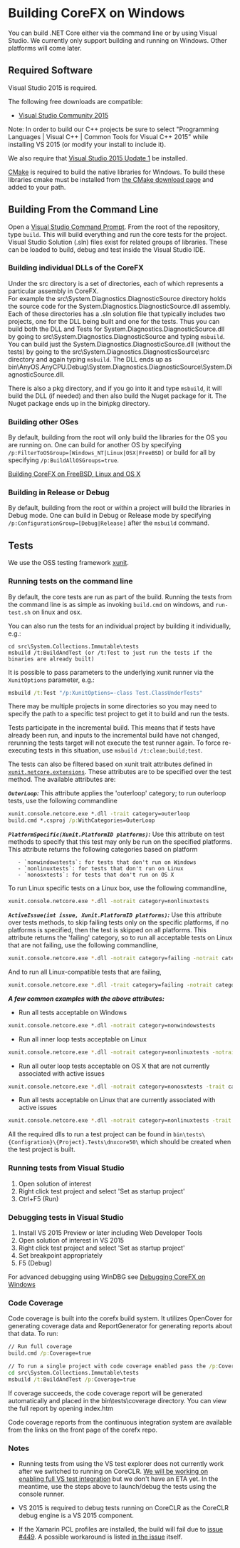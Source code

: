 Building CoreFX on Windows
==========================

You can build .NET Core either via the command line or by using Visual Studio.
We currently only support building and running on Windows. Other platforms will
come later.

## Required Software

Visual Studio 2015 is required.

The following free downloads are compatible:
* [Visual Studio Community 2015](http://www.visualstudio.com/en-us/downloads/visual-studio-2015-downloads-vs)

Note: In order to build our C++ projects be sure to select "Programming Languages | Visual C++ | Common Tools for Visual C++ 2015" while installing VS 2015 (or modify your install to include it).

We also require that [Visual Studio 2015 Update 1](https://www.visualstudio.com/en-us/news/vs2015-update1-vs.aspx) be installed.

[CMake](https://cmake.org/) is required to build the native libraries for Windows. To build these libraries cmake must be installed from [the CMake download page](https://cmake.org/download/) and added to your path.

## Building From the Command Line

Open a [Visual Studio Command Prompt](http://msdn.microsoft.com/en-us/library/ms229859(v=vs.110).aspx).
From the root of the repository, type `build`. This will build everything and run
the core tests for the project. Visual Studio Solution (.sln) files exist for
related groups of libraries. These can be loaded to build, debug and test inside
the Visual Studio IDE.

### Building individual DLLs of the CoreFX

Under the src directory is a set of directories, each of which represents a particular assembly in CoreFX.  
For example the src\System.Diagnostics.DiagnosticSource directory holds the source code for the System.Diagnostics.DiagnosticSource.dll assembly.   Each of these directories has a .sln solution 
file that typically includes two projects, one for the DLL being built and one for the tests.   Thus
you can build both the DLL and Tests for System.Diagnostics.DiagnosticSource.dll by going to 
src\System.Diagnostics.DiagnosticSource and typing `msbuild`. You can build just the System.Diagnostics.DiagnosticSource.dll (without the tests) by going to the src\System.Diagnostics.DiagnosticsSource\src directory and again typing `msbuild`. The DLL ends up as  bin\AnyOS.AnyCPU.Debug\System.Diagnostics.DiagnosticSource\System.DiagnosticSource.dll.

There is also a pkg directory, and if you go into it and type `msbuild`, it will build the DLL (if needed)
and then also build the Nuget package for it.   The Nuget package ends up in the bin\pkg directory.  

### Building other OSes

By default, building from the root will only build the libraries for the OS you are running on. One can
build for another OS by specifying `/p:FilterToOSGroup=[Windows_NT|Linux|OSX|FreeBSD]` or build for all by specifying
`/p:BuildAllOSGroups=true`.

[Building CoreFX on FreeBSD, Linux and OS X](unix-instructions.md)

### Building in Release or Debug

By default, building from the root or within a project will build the libraries in Debug mode. One can build in Debug or Release mode by specifying `/p:ConfigurationGroup=[Debug|Release]` after the `msbuild` command.

## Tests

We use the OSS testing framework [xunit](http://xunit.github.io/).

### Running tests on the command line

By default, the core tests are run as part of the build. Running the tests from
the command line is as simple as invoking `build.cmd` on windows, and `run-test.sh` on linux and osx.

You can also run the tests for an individual project by building it individually, e.g.:

```
cd src\System.Collections.Immutable\tests
msbuild /t:BuildAndTest (or /t:Test to just run the tests if the binaries are already built)
```

It is possible to pass parameters to the underlying xunit runner via the `XunitOptions` parameter, e.g.:
```cmd
msbuild /t:Test "/p:XunitOptions=-class Test.ClassUnderTests"
```

There may be multiple projects in some directories so you may need to specify the path to a specific test project to get it to build and run the tests.

Tests participate in the incremental build.  This means that if tests have already been run, and inputs to the incremental build have not changed, rerunning the tests target will not execute the test runner again.  To force re-executing tests in this situation, use `msbuild /t:clean;build;test`.

The tests can also be filtered based on xunit trait attributes defined in [`xunit.netcore.extensions`](https://github.com/dotnet/buildtools/tree/master/src/xunit.netcore.extensions). These attributes are to be specified over the test method. The available attributes are:

_**`OuterLoop`:**_
This attribute applies the 'outerloop' category; to run outerloop tests, use the following commandline
```cmd
xunit.console.netcore.exe *.dll -trait category=outerloop
build.cmd *.csproj /p:WithCategories=OuterLoop
```

_**`PlatformSpecific(Xunit.PlatformID platforms)`:**_
Use this attribute on test methods to specify that this test may only be run on the specified platforms. This attribute returns the following categories based on platform

       - `nonwindowstests`: for tests that don't run on Windows
       - `nonlinuxtests`: for tests that don't run on Linux
       - `nonosxtests`: for tests that don't run on OS X

To run Linux specific tests on a Linux box, use the following commandline,
```sh
xunit.console.netcore.exe *.dll -notrait category=nonlinuxtests
```

_**`ActiveIssue(int issue, Xunit.PlatformID platforms)`:**_
Use this attribute over tests methods, to skip failing tests only on the specific platforms, if no platforms is specified, then the test is skipped on all platforms. This attribute returns the 'failing' category, so to run all acceptable tests on Linux that are not failing, use the following commandline,
```sh
xunit.console.netcore.exe *.dll -notrait category=failing -notrait category=nonlinuxtests
```

And to run all Linux-compatible tests that are failing,
```sh
xunit.console.netcore.exe *.dll -trait category=failing -notrait category=nonlinuxtests
```

_**A few common examples with the above attributes:**_

- Run all tests acceptable on Windows
```cmd
xunit.console.netcore.exe *.dll -notrait category=nonwindowstests
```
- Run all inner loop tests acceptable on Linux
```sh
xunit.console.netcore.exe *.dll -notrait category=nonlinuxtests -notrait category=OuterLoop
```
- Run all outer loop tests acceptable on OS X that are not currently associated with active issues
```sh
xunit.console.netcore.exe *.dll -notrait category=nonosxtests -trait category=OuterLoop -notrait category=failing
```
- Run all tests acceptable on Linux that are currently associated with active issues
```sh
xunit.console.netcore.exe *.dll -notrait category=nonlinuxtests -trait category=failing
```

All the required dlls to run a test project can be found in `bin\tests\{Configration}\{Project}.Tests\dnxcore50\` which should be created when the test project is built.

### Running tests from Visual Studio

1. Open solution of interest
2. Right click test project and select 'Set as startup project'
3. Ctrl+F5 (Run)

### Debugging tests in Visual Studio

1. Install VS 2015 Preview or later including Web Developer Tools
2. Open solution of interest in VS 2015
3. Right click test project and select 'Set as startup project'
4. Set breakpoint appropriately
5. F5 (Debug)

For advanced debugging using WinDBG see [Debugging CoreFX on Windows](https://github.com/dotnet/corefx/blob/master/Documentation/debugging/windows-instructions.md)

### Code Coverage

Code coverage is built into the corefx build system.  It utilizes OpenCover for generating coverage data and ReportGenerator for generating reports about that data.  To run:

```cmd
// Run full coverage
build.cmd /p:Coverage=true

// To run a single project with code coverage enabled pass the /p:Coverage=true property
cd src\System.Collections.Immutable\tests
msbuild /t:BuildAndTest /p:Coverage=true
```
If coverage succeeds, the code coverage report will be generated automatically and placed in the bin\tests\coverage directory.  You can view the full report by opening index.htm

Code coverage reports from the continuous integration system are available from the links on the front page of the corefx repo.

### Notes
* Running tests from using the VS test explorer does not currently work after we switched to running on CoreCLR. [We will be working on enabling full VS test integration](https://github.com/dotnet/corefx/issues/1318) but we don't have an ETA yet. In the meantime, use the steps above to launch/debug the tests using the console runner.

* VS 2015 is required to debug tests running on CoreCLR as the CoreCLR
debug engine is a VS 2015 component.

* If the Xamarin PCL profiles are installed, the build will fail due to [issue #449](https://github.com/dotnet/corefx/issues/449).  A possible workaround is listed [in the issue](https://github.com/dotnet/corefx/issues/449#issuecomment-95117040) itself.
